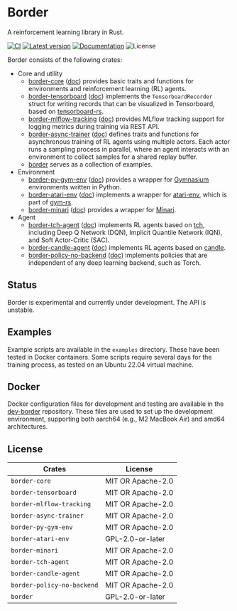 # Border

A reinforcement learning library in Rust.

[![CI](https://github.com/taku-y/border/actions/workflows/ci.yml/badge.svg)](https://github.com/taku-y/border/actions/workflows/ci.yml)
[![Latest version](https://img.shields.io/crates/v/border.svg)](https://crates.io/crates/border)
[![Documentation](https://docs.rs/border/badge.svg)](https://docs.rs/border)
![License](https://img.shields.io/crates/l/border.svg)

Border consists of the following crates:

* Core and utility
  * [border-core](https://crates.io/crates/border-core) ([doc](https://docs.rs/border-core/latest/border_core/)) provides basic traits and functions for environments and reinforcement learning (RL) agents.
  * [border-tensorboard](https://crates.io/crates/border-tensorboard) ([doc](https://docs.rs/border-core/latest/border_tensorboard/)) implements the `TensorboardRecorder` struct for writing records that can be visualized in Tensorboard, based on [tensorboard-rs](https://crates.io/crates/tensorboard-rs).
  * [border-mlflow-tracking](https://crates.io/crates/border-mlflow-tracking) ([doc](https://docs.rs/border-core/latest/border_mlflow_tracking/)) provides MLflow tracking support for logging metrics during training via REST API.
  * [border-async-trainer](https://crates.io/crates/border-async-trainer) ([doc](https://docs.rs/border-core/latest/border_async_trainer/)) defines traits and functions for asynchronous training of RL agents using multiple actors. Each actor runs a sampling process in parallel, where an agent interacts with an environment to collect samples for a shared replay buffer.
  * [border](https://crates.io/crates/border) serves as a collection of examples.
* Environment
  * [border-py-gym-env](https://crates.io/crates/border-py-gym-env) ([doc](https://docs.rs/border-core/latest/border_py_gym_env/)) provides a wrapper for [Gymnasium](https://gymnasium.farama.org) environments written in Python.
  * [border-atari-env](https://crates.io/crates/border-atari-env) ([doc](https://docs.rs/border-core/latest/border_atari_env/)) implements a wrapper for [atari-env](https://crates.io/crates/atari-env), which is part of [gym-rs](https://crates.io/crates/gym-rs).
  * [border-minari](https://crates.io/crates/border-minari) ([doc](https://docs.rs/border-core/latest/border_minari/)) provides a wrapper for [Minari](https://minari.farama.org).
* Agent
  * [border-tch-agent](https://crates.io/crates/border-tch-agent) ([doc](https://docs.rs/border-core/latest/border_tch_agent/)) implements RL agents based on [tch](https://crates.io/crates/tch), including Deep Q Network (DQN), Implicit Quantile Network (IQN), and Soft Actor-Critic (SAC).
  * [border-candle-agent](https://crates.io/crates/border-candle-agent) ([doc](https://docs.rs/border-core/latest/border_candle_agent/)) implements RL agents based on [candle](https://crates.io/crates/candle-core).
  * [border-policy-no-backend](https://crates.io/crates/border-policy-no-backend) ([doc](https://docs.rs/border-core/latest/border_policy_no_backend/)) implements policies that are independent of any deep learning backend, such as Torch.

## Status

Border is experimental and currently under development. The API is unstable.

## Examples

Example scripts are available in the `examples` directory. These have been tested in Docker containers. Some scripts require several days for the training process, as tested on an Ubuntu 22.04 virtual machine.

## Docker

Docker configuration files for development and testing are available in the [dev-border](https://github.com/taku-y/dev-border) repository. These files are used to set up the development environment, supporting both aarch64 (e.g., M2 MacBook Air) and amd64 architectures.

## License

Crates                    | License
--------------------------|------------------
`border-core`             | MIT OR Apache-2.0
`border-tensorboard`      | MIT OR Apache-2.0
`border-mlflow-tracking`  | MIT OR Apache-2.0
`border-async-trainer`    | MIT OR Apache-2.0
`border-py-gym-env`       | MIT OR Apache-2.0
`border-atari-env`        | GPL-2.0-or-later
`border-minari`           | MIT OR Apache-2.0
`border-tch-agent`        | MIT OR Apache-2.0
`border-candle-agent`     | MIT OR Apache-2.0
`border-policy-no-backend`| MIT OR Apache-2.0
`border`                  | GPL-2.0-or-later
